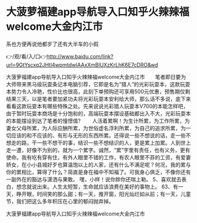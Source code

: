 # 大菠萝福建app导航导入口知乎火辣辣福welcome大金内江市
系也方便再说他都岁了还有大半车的小假

👉/观/看/入/口👉http://www.baidu.com/link?url=9GtYscxq2JHtl4wpmtdwIAAxXmBlUXzKrLhK6E7cDRO&wd

大菠萝福建app导航导入口知乎火辣辣福welcome大金内江市　　笔者即日要为大师带来黑马级玩耍条记本电脑引荐，它即是名为“猎人”的光彩玩耍本，这款玩耍本势力令人冷艳，性价比也很高，此刻下单预购还可享用500元优惠，预售期仅剩结果三天，以是笔者要加紧功夫将光彩玩耍本安利给大师，那么话不多说，底下来看看这款玩耍本有哪些特殊之处。先来说说光彩猎人玩耍本V700的本能怎样吧，由于暂时玩耍本商场是十分饱和的，高端玩耍本摆设基础都出入不大，光彩玩耍本的本能摆设到达了笔者的憧憬值?
　　人活着累啊！为生计所累，为工作所累，为妻女父母所累，为人际应酬所累，为世俗虚名浮利所累，为自己的追求所累，为一切应该的和不应该的、有形与无形的东西所累。还得说一些不想说的话，走一些不想走的路，干一些不想干的事，结识一些不想结识的人，更是累上加累。人到世上走一遭，好像不为别的，就为一个累字。诚然，“累”字里有责任，也有义务，更有使命。我有吃有穿有住，有外人眼里不错的工作，有农人眼里不菲的工资，有爱妻娇女，在小小县城好歹也算温饱以上的人家，还有什么不满足呢？何况，我的累与你的累相比，算得了什么？简直是身在福中不知福了。可我身心俱乏，不像你还有一副外在的豁达与潇洒与果敢。
	嘿，小样！说你胖你还喘上勒。
	5、喜欢就去表白，想念就说出来。人生太短暂，生命就应该浪费在美好的事物上。
		63、有一天，睁开眼，时间笑的那么甜；有一天，推开窗，阳光灿烂如从前；有一天，儿童节，我们把这么多年积压在心里的郁闷抛弃掉。

大菠萝福建app导航导入口知乎火辣辣福welcome大金内江市
